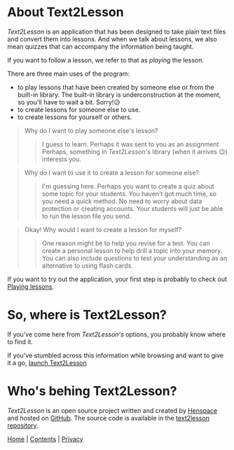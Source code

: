 # About Text2Lesson

_Text2Lesson_ is an application that has been designed to take plain text files
and convert them into lessons. And when we talk about lessons, we also mean
quizzes that can accompany the information being taught.

If you want to follow a lesson, we refer to that as _playing_ the lesson.

There are three main uses of the program:

- to play lessons that have been created by someone else or from the built-in
  library. The built-in library is underconstruction at the moment, so you'll
  have to wait a bit. Sorry!😥
- to create lessons for someone else to use.
- to create lessons for yourself or others.

> Why do I want to play someone else's lesson?
>
> > I guess to learn. Perhaps it was sent to you as an assignment. Perhaps,
> > something in _Text2Lesson's_ library (when it arrives 😉) interests you.

> Why do I want to use it to create a lesson for someone else?
>
> > I'm guessing here. Perhaps you want to create a quiz about some topic for
> > your students. You haven't got much time, so you need a quick method. No
> > need to worry about data protection or creating accounts. Your students will
> > just be able to run the lesson file you send.

> Okay! Why would I want to create a lesson for myself?
>
> > One reason might be to help you revise for a test. You can create a personal
> > lesson to help drill a topic into your memory. You can also include
> > questions to test your understanding as an alternative to using flash cards.

If you want to try out the application, your first step is probably to check out
[Playing lessons](./playing-lessons.md).

# So, where is Text2Lesson?

If you've come here from _Text2Lesson's_ options, you probably know where to
find it.

If you've stumbled across this information while browsing and want to give it a
go, [launch Text2Lesson](https://henspace.com/text2lesson/index.html)

# Who's behing Text2Lesson?

_Text2Lesson_ is an open source project written and created by
[Henspace](https://github.com/henspace) and hosted on [GitHub](https://github.com).
The source code is available in the [text2lesson repository](https://github.com/henspace/text2lesson).

[Home](./index.md) | [Contents](./contents.md) | [Privacy](./privacy.md)

